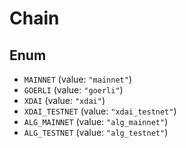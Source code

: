 # Chain

## Enum

* `MAINNET` (value: `"mainnet"`)
* `GOERLI` (value: `"goerli"`)
* `XDAI` (value: `"xdai"`)
* `XDAI_TESTNET` (value: `"xdai_testnet"`)
* `ALG_MAINNET` (value: `"alg_mainnet"`)
* `ALG_TESTNET` (value: `"alg_testnet"`)

